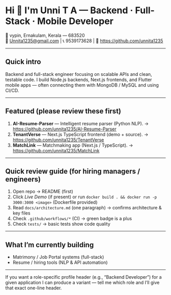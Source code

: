 # Hi 👋 I'm Unni T A — Backend · Full-Stack · Mobile Developer

📍 vypin, Ernakulam, Kerala — 683520  
📧 Unnita1235@gmail.com | 📞 9539173628 | 🔗 https://github.com/unnita1235

---

## Quick intro
Backend and full-stack engineer focusing on scalable APIs and clean, testable code. I build Node.js backends, Next.js frontends, and Flutter mobile apps — often connecting them with MongoDB / MySQL and using CI/CD.

---

## Featured (please review these first)
1. **AI-Resume-Parser** — Intelligent resume parser (Python NLP). → https://github.com/unnita1235/AI-Resume-Parser  
2. **TenantVerse** — Next.js TypeScript frontend (demo + source). → https://github.com/unnita1235/TenantVerse  
3. **MatchLink** — Matchmaking app (Next.js / TypeScript). → https://github.com/unnita1235/MatchLink

---

## Quick review guide (for hiring managers / engineers)
1. Open repo → README (first)  
2. Click *Live Demo* (if present) or run `docker build . && docker run -p 3000:3000 <image>` (Dockerfile provided)  
3. Read `docs/architecture.md` (one paragraph) → confirms architecture & key files  
4. Check `.github/workflows/*` (CI) → green badge is a plus  
5. Check `tests/` → basic tests show code quality

---

## What I’m currently building
- Matrimony / Job Portal systems (full-stack)  
- Resume / hiring tools (NLP & API automation)

---

If you want a role-specific profile header (e.g., “Backend Developer”) for a given application I can produce a variant — tell me which role and I’ll give that exact one-line header.
